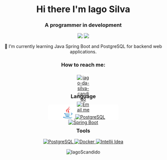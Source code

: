 <div align="center"> 
  <h1>Hi there I'm Iago Silva</h1>
  <h3>A programmer in development</h3>
  <img height="180em" src="https://github-readme-stats.vercel.app/api?username=IagoScandido&layout=compact&langs_count=7&theme=dracula"/">
  <img height="180em" src="https://github-readme-stats.vercel.app/api/top-langs/?username=IagoScandido&layout=compact&langs_count=7&theme=dracula"/>  
</div>

<div align="center">
  <p>🌱 I’m currently learning Java Spring Boot and PostgreSQL for backend web applications.</p>
</div>

<div align="center"> 
  <h3>How to reach me:</h3>
  <p style="background-color: #FFF; width:40px;height:35px; border-radius:5px; padding-top:5px;">
    <a href="https://linkedin.com/in/iago-da-silva-candido" target="blank">
      <img align="center" src="https://cdn.simpleicons.org/linkedin" alt="iago-da-silva-candido" height="30" width="40" />
    </a>
    <a href="**iagoscandido3@gmail.com**" target="blank">
      <img align="center" src="https://cdn.simpleicons.org/gmail" alt="Email me" height="30" width="40" />
    </a>
    </p>
</div>
<div align="center">
  <h3>Language</h3>
  <p style="background-color: #FFF;height:45px; width:220px;border-radius:5px; padding-top:5px;">
  <a href="https://www.java.com" target="_blank">
    <img src="https://raw.githubusercontent.com/devicons/devicon/master/icons/java/java-original.svg" alt="java" width="40" height="40"/>
  </a>
  <a href="https://www.postgresql.org/" target="_blank">
    <img src="https://cdn.simpleicons.org/postgresql" alt="PostgreSQL" width="40" height="40"/>
  </a>
    <a href="https://www.spring.io" target="_blank">
    <img src="https://cdn.simpleicons.org/springboot" alt="Spring Boot" width="40" height="40"/>
  </a>
  <h3>Tools</h3>
    <a href="https://www.postman.com/" target="_blank">
        <img src="https://cdn.simpleicons.org/postman" alt="PostgreSQL" width="40" height="40"/>
    </a>
    <a href="https://www.docker.com/" target="_blank">
    <img src="https://cdn.simpleicons.org/docker" alt="Docker" width="40" height="40"/>
      </a>
   </a>
    <a href="https://www.jetbrains.com/" target="_blank">
    <img src="https://cdn.simpleicons.org/intellijidea/" alt="Intellij Idea" width="40" height="40"/>
    </a>
  <p align="center">
  <img align="center" src="https://github-readme-stats.vercel.app/api/wakatime?username=IagoScandido&theme=dracula&layout=compact&hide_border=true&custom_title=Wakatime+Stats+(Last+7+Days)" alt="IagoScandido"/>
  </p>
</div>

 ##

